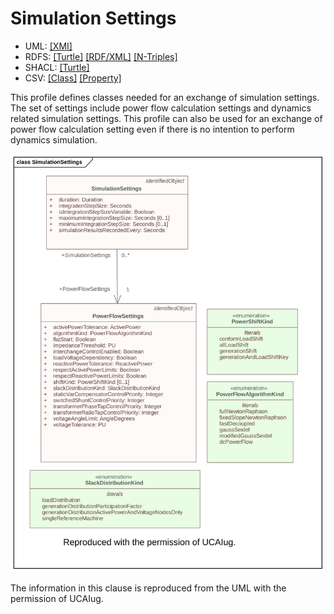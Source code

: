 # Simulation Settings

- UML: [[XMI]](./SimulationSettings.xmi)
- RDFS: [[Turtle]](./SimulationSettings.ttl) [[RDF/XML]](./SimulationSettings.rdf) [[N-Triples]](./SimulationSettings.nt)
- SHACL: [[Turtle]](./SimulationSettingsShape.ttl)
- CSV: [[Class]](./SimulationSettingsClass.csv) [[Property]](./SimulationSettingsProperty.csv)

This profile defines classes needed for an exchange of simulation settings. The set of settings include power flow calculation settings and dynamics related simulation settings. This profile can also be used for an exchange of power flow calculation setting even if there is no intention to perform dynamics simulation.

![Simulation Settings](./SimulationSettings.svg)

The information in this clause is reproduced from the UML with the permission of UCAIug.